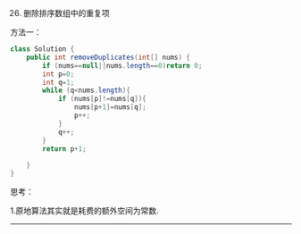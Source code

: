 26. 删除排序数组中的重复项

方法一：

```java
class Solution {
    public int removeDuplicates(int[] nums) {
        if (nums==null||nums.length==0)return 0;
        int p=0;
        int q=1;
        while (q<nums.length){
            if (nums[p]!=nums[q]){
                nums[p+1]=nums[q];
                p++;
            }
            q++;
        }
        return p+1;
        
    }
}

```
思考：

1.原地算法其实就是耗费的额外空间为常数.
****
